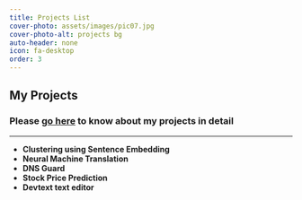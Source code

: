 ```yaml
---
title: Projects List
cover-photo: assets/images/pic07.jpg
cover-photo-alt: projects bg
auto-header: none
icon: fa-desktop
order: 3
---
```

## My Projects
### Please [go here](/projects "My projects") to know about my projects in detail   
---


* **Clustering using Sentence Embedding**
* **Neural Machine Translation**
* **DNS Guard**
* **Stock Price Prediction**
* **Devtext text editor**